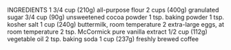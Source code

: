 INGREDIENTS
1 3/4 cup (210g) all-purpose flour
2 cups (400g) granulated sugar
3/4 cup (90g) unsweetened cocoa powder
1 tsp. baking powder
1 tsp. kosher salt
1 cup (240g) buttermilk, room temperature
2 extra-large eggs, at room temperature
2 tsp. McCormick pure vanilla extract
1/2 cup (112g) vegetable oil
2 tsp. baking soda
1 cup (237g) freshly brewed coffee